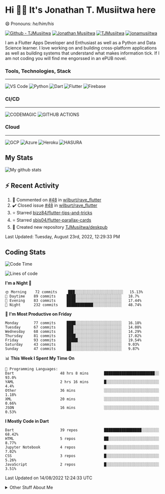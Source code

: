 # Hi 👋🏾 It's Jonathan T. Musiitwa here 

😄 Pronouns: *he/him/his*

[![Github - TJMusiitwa](https://img.shields.io/badge/TJMusiitwa-2ea44f?logo=github)](https://github.com/TJMusiitwa)  [![Jonathan Musiitwa](https://img.shields.io/badge/Jonathan_Musiitwa-blue?logo=linkedin&logoColor=lightblue)](https://www.linkedin.com/in/jonathan-musiitwa-a1107610a/)  [![TJMusiitwa](https://img.shields.io/badge/TJMusiitwa-lightblue?logo=twitter&logoColor=white)](https://twitter.com/TJMusiitwa)
[![jonamusiitwa](https://img.shields.io/badge/jonamusiitwa-white?logo=microsoft-outlook&logoColor=blue)](mailto:jonamusiitwa@outlook.com)




I am a Flutter Apps Developer and Enthusiast as well as a Python and Data Science learner. I love working on and building cross-platform applications as well as building systems that understand what makes information tick. If I am not coding you will find me engorssed in an ePUB novel.

### Tools, Technologies, Stack
<hr>

![VS Code](https://img.shields.io/badge/VS_Code-blue?style=for-the-badge&logo=visual-studio-code) ![Python](https://img.shields.io/badge/Python-lightgrey?style=for-the-badge&logo=python)  ![Dart](https://img.shields.io/badge/Dart-informational?style=for-the-badge&logo=dart) ![Flutter](https://img.shields.io/badge/Flutter-informational?style=for-the-badge&logo=flutter)  ![Firebase](https://img.shields.io/badge/Firebase-yellow?style=for-the-badge&logo=firebase&)
### CI/CD
<hr>

![CODEMAGIC](https://img.shields.io/badge/CODEMAGIC-orange?style=for-the-badge&logo=codemagic&logoColor=white) ![GITHUB ACTIONS](https://img.shields.io/badge/GITHUB_ACTIONS-black?style=for-the-badge&logo=github-actions&logoColor=white)

### Cloud
<hr>

![GCP](https://img.shields.io/badge/Google_Cloud-lightgrey?style=for-the-badge&logo=google-cloud) ![Azure](https://img.shields.io/badge/Microsoft_Azure-lightblue?style=for-the-badge&logo=microsoft-azure) ![Heroku](https://img.shields.io/badge/Heroku-purple?style=for-the-badge&logo=heroku) ![HASURA](https://img.shields.io/badge/HASURA-lightblue?style=for-the-badge&logo=hasura&logoColor=white)

## My Stats

![My github stats](https://github-readme-stats.vercel.app/api?username=TJMusiitwa&show_icons=true&count_private=true&theme=algolia)

## ⚡ Recent Activity
<!--RECENT_ACTIVITY:start-->
1. 💬 Commented on [#48](https://github.com/wilburt/rave_flutter/issues/48#issuecomment-1186377237) in [wilburt/rave_flutter](https://github.com/wilburt/rave_flutter)
2. ✔️ Closed issue [#48](https://github.com/wilburt/rave_flutter/issues/48) in [wilburt/rave_flutter](https://github.com/wilburt/rave_flutter)
3. ⭐ Starred [bizz84/flutter-tips-and-tricks](https://github.com/bizz84/flutter-tips-and-tricks)
4. ⭐ Starred [sbis04/flutter-parallax-cards](https://github.com/sbis04/flutter-parallax-cards)
5. 📔 Created new repository [TJMusiitwa/deskpub](https://github.com/TJMusiitwa/deskpub)
<!--RECENT_ACTIVITY:end-->

<!--RECENT_ACTIVITY:last_update-->
Last Updated: Tuesday, August 23rd, 2022, 12:29:33 PM
<!--RECENT_ACTIVITY:last_update_end-->

## Coding Stats
<!--START_SECTION:waka-->
![Code Time](http://img.shields.io/badge/Code%20Time-0%20secs-blue)

![Lines of code](https://img.shields.io/badge/From%20Hello%20World%20I%27ve%20Written-5%20Million%20lines%20of%20code-blue)

**I'm a Night 🦉** 

```text
🌞 Morning    72 commits     ███░░░░░░░░░░░░░░░░░░░░░░   15.13% 
🌆 Daytime    89 commits     ████░░░░░░░░░░░░░░░░░░░░░   18.7% 
🌃 Evening    83 commits     ████░░░░░░░░░░░░░░░░░░░░░   17.44% 
🌙 Night      232 commits    ████████████░░░░░░░░░░░░░   48.74%

```
📅 **I'm Most Productive on Friday** 

```text
Monday       77 commits     ████░░░░░░░░░░░░░░░░░░░░░   16.18% 
Tuesday      67 commits     ███░░░░░░░░░░░░░░░░░░░░░░   14.08% 
Wednesday    68 commits     ███░░░░░░░░░░░░░░░░░░░░░░   14.29% 
Thursday     81 commits     ████░░░░░░░░░░░░░░░░░░░░░   17.02% 
Friday       93 commits     █████░░░░░░░░░░░░░░░░░░░░   19.54% 
Saturday     43 commits     ██░░░░░░░░░░░░░░░░░░░░░░░   9.03% 
Sunday       47 commits     ██░░░░░░░░░░░░░░░░░░░░░░░   9.87%

```


📊 **This Week I Spent My Time On** 

```text
💬 Programming Languages: 
Dart                     48 hrs 8 mins       ███████████████████████░░   93.0% 
YAML                     2 hrs 16 mins       █░░░░░░░░░░░░░░░░░░░░░░░░   4.4% 
Other                    36 mins             ░░░░░░░░░░░░░░░░░░░░░░░░░   1.18% 
XML                      20 mins             ░░░░░░░░░░░░░░░░░░░░░░░░░   0.66% 
JSON                     16 mins             ░░░░░░░░░░░░░░░░░░░░░░░░░   0.53%

```

**I Mostly Code in Dart** 

```text
Dart                     39 repos            █████████████████░░░░░░░░   68.42% 
HTML                     5 repos             ██░░░░░░░░░░░░░░░░░░░░░░░   8.77% 
Jupyter Notebook         4 repos             █░░░░░░░░░░░░░░░░░░░░░░░░   7.02% 
CSS                      3 repos             █░░░░░░░░░░░░░░░░░░░░░░░░   5.26% 
JavaScript               2 repos             █░░░░░░░░░░░░░░░░░░░░░░░░   3.51%

```



 Last Updated on 14/08/2022 12:24:33 UTC
<!--END_SECTION:waka-->

<details>
  <summary>Other Stuff About Me</summary>
  
- Preference for e-books over physical books.
  
 - While Coding, Listening Music and developing useful code. ⭐️
  
  - Reading Novels, Action and Adventure, Autobiography & Biography, Comics, Detective and Mystery, Fantasy, Romance, Sci-Fi...pretty much if you know my novel genres, you already know all my movie and tv genres as well. 😉
  
  - I have a surprising affinity for musical artisits whose names start with the letter '**J**'.
  - A big Formula 1 🏎 fan...a great need for speed. Go Team **MercedesAMG**
 </details>
